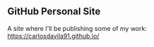 ## GitHub Personal Site

A site where I'll be publishing some of my work: https://carlosdavila91.github.io/
